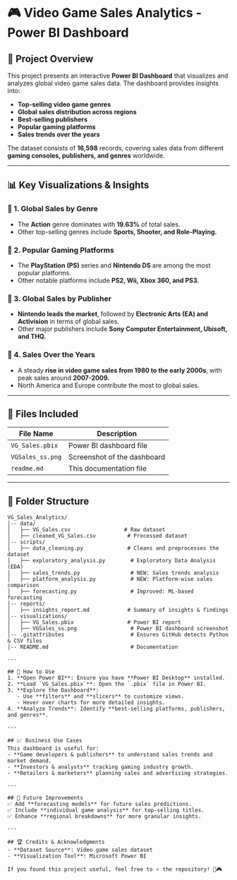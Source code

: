 # 🎮 Video Game Sales Analytics - Power BI Dashboard

## 📌 Project Overview
This project presents an interactive **Power BI Dashboard** that visualizes and analyzes global video game sales data. The dashboard provides insights into:
- **Top-selling video game genres**
- **Global sales distribution across regions**
- **Best-selling publishers**
- **Popular gaming platforms**
- **Sales trends over the years**

The dataset consists of **16,598** records, covering sales data from different **gaming consoles, publishers, and genres** worldwide.

---

## 📊 Key Visualizations & Insights

### 🔹 1. Global Sales by Genre
- The **Action** genre dominates with **19.63%** of total sales.
- Other top-selling genres include **Sports, Shooter, and Role-Playing.**

### 🔹 2. Popular Gaming Platforms
- The **PlayStation (PS)** series and **Nintendo DS** are among the most popular platforms.
- Other notable platforms include **PS2, Wii, Xbox 360, and PS3.**

### 🔹 3. Global Sales by Publisher
- **Nintendo leads the market**, followed by **Electronic Arts (EA) and Activision** in terms of global sales.
- Other major publishers include **Sony Computer Entertainment, Ubisoft, and THQ.**

### 🔹 4. Sales Over the Years
- A steady **rise in video game sales from 1980 to the early 2000s**, with peak sales around **2007-2009.**
- North America and Europe contribute the most to global sales.

---

## 📂 Files Included
| File Name | Description |
|-----------|------------|
| `VG_Sales.pbix` | Power BI dashboard file |
| `VGSales_ss.png` | Screenshot of the dashboard |
| `readme.md` | This documentation file |

---

## 📁 Folder Structure
```
VG_Sales_Analytics/
│-- data/
│   ├── VG_Sales.csv                 # Raw dataset
│   ├── cleaned_VG_Sales.csv          # Processed dataset
│-- scripts/
│   ├── data_cleaning.py              # Cleans and preprocesses the dataset
│   ├── exploratory_analysis.py        # Exploratory Data Analysis (EDA)
│   ├── sales_trends.py                # NEW: Sales trends analysis
│   ├── platform_analysis.py           # NEW: Platform-wise sales comparison
│   ├── forecasting.py                 # Improved: ML-based forecasting
│-- reports/
│   ├── insights_report.md            # Summary of insights & findings
│-- visualizations/
│   ├── VG_Sales.pbix                 # Power BI report
│   ├── VGSales_ss.png                 # Power BI dashboard screenshot
│-- .gitattributes                     # Ensures GitHub detects Python & CSV files
│-- README.md                          # Documentation

---

## 🚀 How to Use
1. **Open Power BI**: Ensure you have **Power BI Desktop** installed.
2. **Load `VG_Sales.pbix`**: Open the `.pbix` file in Power BI.
3. **Explore the Dashboard**:
   - Use **filters** and **slicers** to customize views.
   - Hover over charts for more detailed insights.
4. **Analyze Trends**: Identify **best-selling platforms, publishers, and genres**.

---

## 📈 Business Use Cases
This dashboard is useful for:
- **Game developers & publishers** to understand sales trends and market demand.
- **Investors & analysts** tracking gaming industry growth.
- **Retailers & marketers** planning sales and advertising strategies.

---

## 🔧 Future Improvements
✅ Add **forecasting models** for future sales predictions.
✅ Include **individual game analysis** for top-selling titles.
✅ Enhance **regional breakdowns** for more granular insights.

---

## 🏆 Credits & Acknowledgments
- **Dataset Source**: Video game sales dataset
- **Visualization Tool**: Microsoft Power BI

If you found this project useful, feel free to ⭐ the repository! 🚀🎮
